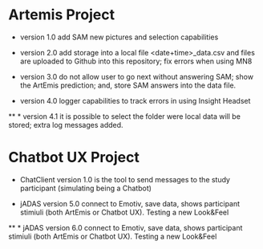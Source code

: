 # Artemis Project

* version 1.0 add SAM new pictures and selection capabilities

* version 2.0 add storage into a local file <date+time>_data.csv and files are uploaded to Github into this repository; fix errors when using MN8

* version 3.0 do not allow user to go next without answering SAM; show the ArtEmis prediction; and, store SAM answers into the data file.

* version 4.0 logger capabilities to track errors in using Insight Headset

** * version 4.1 it is possible to select the folder were local data will be stored; extra log messages added.

# Chatbot UX Project
  
* ChatClient version 1.0 is the tool to send messages to the study participant (simulating being a Chatbot)

* jADAS version 5.0 connect to Emotiv, save data, shows participant stimiuli (both ArtEmis or Chatbot UX). Testing a new Look&Feel

** * jADAS version 6.0 connect to Emotiv, save data, shows participant stimiuli (both ArtEmis or Chatbot UX). Testing a new Look&Feel


